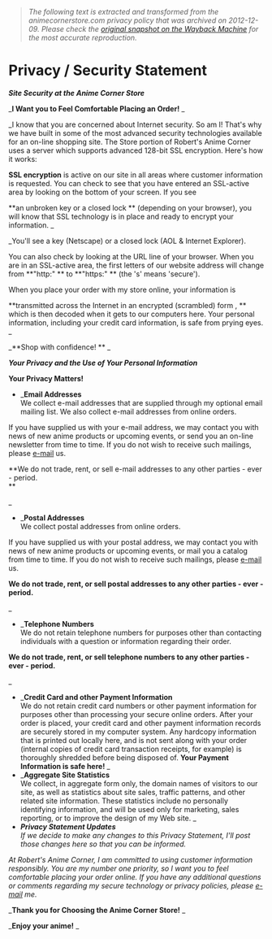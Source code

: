 > *The following text is extracted and transformed from the animecornerstore.com privacy policy that was archived on 2012-12-09. Please check the [original snapshot on the Wayback Machine](https://web.archive.org/web/20121209073222id_/http%3A//www.animecornerstore.com/privsecsat.html) for the most accurate reproduction.*

# Privacy / Security Statement

  


**_Site Security at the Anime Corner Store_**

_**I Want you to Feel Comfortable Placing an Order!** _

_I know that you are concerned about Internet security. So am I! That's why we have built in some of the most advanced security technologies available for an on-line shopping site. The Store portion of Robert's Anime Corner uses a server which supports advanced 128-bit SSL encryption. Here's how it works:

**SSL encryption** is active on our site in all areas where customer information is requested. You can check to see that you have entered an SSL-active area by looking on the bottom of your screen. If you see 

**an unbroken key or a closed lock ** (depending on your browser), you will know that SSL technology is in place and ready to encrypt your information. _

_You'll see a key (Netscape) or a closed lock  (AOL & Internet Explorer).   
  
You can also check by looking at the URL line of your browser. When you are in an SSL-active area, the first letters of our website address will change from  **"http:" ** to  **"https:" ** (the 's' means 'secure'). 

When you place your order with my store online, your information is 

**transmitted across the Internet in an encrypted (scrambled) form , ** which is then decoded when it gets to our computers here. Your personal information, including your credit card information, is safe from prying eyes. _

_**Shop with confidence! ** _

**_Your Privacy and the Use of Your Personal Information_**

**Your Privacy Matters!**   


  * _**Email Addresses**   
We collect e-mail addresses that are supplied through my optional email mailing list. We also collect e-mail addresses from online orders. 

If you have supplied us with your e-mail address, we may contact you with news of new anime products or upcoming events, or send you an on-line newsletter from time to time. If you do not wish to receive such mailings, please [e-mail](mailto:remove@animecorner.com) us.

**We do not trade, rent, or sell e-mail addresses to any other parties - ever - period.  
**

  
_
  * _**Postal Addresses**   
We collect postal addresses from online orders. 

If you have supplied us with your postal address, we may contact you with news of new anime products or upcoming events, or mail you a catalog from time to time. If you do not wish to receive such mailings, please [e-mail](mailto:remove@animecorner.com) us. 

**We do not trade, rent, or sell postal addresses to any other parties - ever - period.**

_
  * _**Telephone Numbers**   
We do not retain telephone numbers for purposes other than contacting individuals with a question or information regarding their order. 

**We do not trade, rent, or sell telephone numbers to any other parties - ever - period.**

_
  * _**Credit Card and other Payment Information**   
We do not retain credit card numbers or other payment information for purposes other than processing your secure online orders. After your order is placed, your credit card and other payment information records are securely stored in my computer system. Any hardcopy information that is printed out locally here, and is not sent along with your order (internal copies of credit card transaction receipts, for example) is thoroughly shredded before being disposed of. **Your Payment Information is safe here!** _
  * _**Aggregate Site Statistics**   
We collect, in aggregate form only, the domain names of visitors to our site, as well as statistics about site sales, traffic patterns, and other related site information. These statistics include no personally identifying information, and will be used only for marketing, sales reporting, or to improve the design of my Web site. _
  * _**Privacy Statement Updates**   
If we decide to make any changes to this Privacy Statement, I'll post those changes here so that you can be informed._



_At Robert's Anime Corner, I am committed to using customer information responsibly. You are my number one priority, so I want you to feel comfortable placing your order online. If you have any additional questions or comments regarding my secure technology or privacy policies, please [e-mail](mailto:bob@animecorner.com) me._

_**Thank you for Choosing the Anime Corner Store!** _

_**Enjoy your anime!** _
